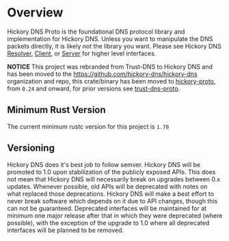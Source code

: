 # Overview

Hickory DNS Proto is the foundational DNS protocol library and implementation for Hickory DNS. Unless you want to manipulate the DNS packets directly, it is likely not the library you want. Please see Hickory DNS [Resolver](https://crates.io/crates/hickory-resolver), [Client](https://crates.io/crates/hickory-client), or [Server](https://crates.io/crates/hickory-server) for higher level interfaces.

**NOTICE** This project was rebranded from Trust-DNS to Hickory DNS and has been moved to the https://github.com/hickory-dns/hickory-dns organization and repo, this crate/binary has been moved to [hickory-proto](https://crates.io/crates/hickory-proto), from `0.24` and onward, for prior versions see [trust-dns-proto](https://crates.io/crates/trust-dns-proto).

## Minimum Rust Version

The current minimum rustc version for this project is `1.70`

## Versioning

Hickory DNS does it's best job to follow semver. Hickory DNS will be promoted to 1.0 upon stabilization of the publicly exposed APIs. This does not mean that Hickory DNS will necessarily break on upgrades between 0.x updates. Whenever possible, old APIs will be deprecated with notes on what replaced those deprecations. Hickory DNS will make a best effort to never break software which depends on it due to API changes, though this can not be guaranteed. Deprecated interfaces will be maintained for at minimum one major release after that in which they were deprecated (where possible), with the exception of the upgrade to 1.0 where all deprecated interfaces will be planned to be removed.
